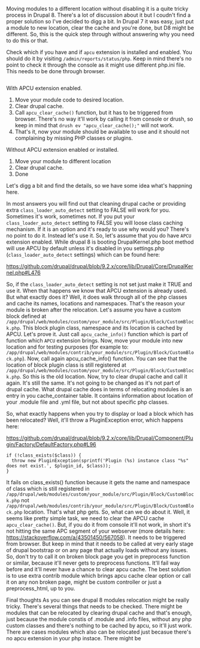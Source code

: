 Moving modules to a different location without disabling it is a quite tricky process in Drupal 8. There's a lot of discussion about it but I coudn't find a proper solution so I've decided to digg a bit. In Drupal 7 it was easy, just put a module to new location, clear the cache and you're done, but D8 might be different. So, this is the quick step through without answering why you need to do this or that.

Check which if you have and if `apcu` extension is installed and enabled. You should do it by visiting `/admin/reports/status/php`. Keep in mind there's no point to check it through the console as it might use different php.ini file. This needs to be done through browser.

<img src="http://i.imgur.com/MenhNok.png" alt="" />

With APCU extension enabled.

1. Move your module code to desired location.
2. Clear drupal cache.
3. Call `apcu_clear_cache()` function, but it has to be triggered from browser. There's no way it'll work by calling it from console or drush, so keep in mind that `drush ev "apcu_clear_cache();"` will not work.
5. That's it, now your module should be available to use and it should not complaining by missing PHP classes or plugins.

Without APCU extension enabled or installed.

1. Move your module to different location
2. Clear drupal cache.
3. Done

Let's digg a bit and find the details, so we have some idea what's happning here. 

In most answers you will find out that cleaning drupal cache or providing extra `class_loader_auto_detect` setting to FALSE will work for you. Sometimes it's work, sometimes not. If you put your `class_loader_auto_detect` setting to FALSE you will loose class caching mechanism. If it is an option and it's ready to use why would you? There's no point to do it. Instead let's use it. So, let's assume that you do have `APCU` extension enabled. While drupal 8 is booting DrupalKernel.php boot method will use APCU by default unless it's disabled in you settings.php (`class_loader_auto_detect` settings) which can be found here:

https://github.com/drupal/drupal/blob/9.2.x/core/lib/Drupal/Core/DrupalKernel.php#L476

So, if the `class_loader_auto_detect` setting is not set just make it TRUE and use it. When that happens we know that APCU extension is already used. But what exactly does it? Well, it does walk through all of the php classes and cache its names, locations and namespaces. That's the reason your module is broken after the relocation. Let's assume you have a custom block defined at `/app/drupal/web/modules/custom/your_module/src/Plugin/Block/CustomBlock.php`. This block plugin class, namespace and its location is cached by APCU. Let's prove it. Just call `apcu_cache_info()` function which is part of function which `APCU` extension brings. Now, move your module into new location and for testing purposes (for example to: `/app/drupal/web/modules/contrib/your_module/src/Plugin/Block/CustomBlock.php`). Now, call again apcu_cache_info() function. You can see that the location of block plugin class is still registered at `/app/drupal/web/modules/custom/your_module/src/Plugin/Block/CustomBlock.php`. So this is the old location. Now, try to clear drupal cache and call it again. It's still the same. It's not going to be changed as it's not part of drupal cache. What drupal cache does in terms of relocating modules is an entry in you cache_container table. It contains information about location of your .module file and .yml file, but not about specific php classes.

So, what exactly happens when you try to display or load a block which has been relocated? Well, it'll throw a PluginException error, which happens here:

https://github.com/drupal/drupal/blob/9.2.x/core/lib/Drupal/Component/Plugin/Factory/DefaultFactory.php#L96

```
if (!class_exists($class)) {
  throw new PluginException(sprintf('Plugin (%s) instance class "%s" does not exist.', $plugin_id, $class));
}
```

It fails on class_exists() function because it gets the name and namespace of class which is still registered in `/app/drupal/web/modules/custom/your_module/src/Plugin/Block/CustomBlock.php` not `/app/drupal/web/modules/contrib/your_module/src/Plugin/Block/CustomBlock.php` location. That's what php gets. So, what can we do about it. Well, it seems like pretty simple task, we need to clear the APCU cache `apcu_clear_cache()`. But, if you do it from console it'll not work, in short it's not hitting the same APC segment of your webserver (more details here: https://stackoverflow.com/a/43501450/567058). It needs to be triggered from browser. But keep in mind that it needs to be called at very early stage of drupal bootstrap or on any page that actually loads without any issues. So, don't try to call it on broken block page you get in preprocess function or similar, because it'll never gets to preprocess functions. It'll fail way before and it'll never have a chance to clear apcu cache. The best solution is to use extra contrib module which brings apcu cache clear option or call it on any non broken page, might be custom controller or just a preprocess_html, up to you.

Final thoughts
As you can see drupal 8 modules relocation might be really tricky. There's several things that needs to be checked. There might be modules that can be relocated by clearing drupal cache and that's enough, just because the module constis of .module and .info files, without any php custom classes and there's nothing to be cached by apcu, so it'll just work. There are cases modules which also can be relocated just becasue there's no apcu extension in your php instace. There might be 

